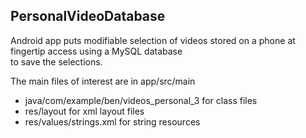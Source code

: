 ## PersonalVideoDatabase
Android app puts modifiable selection of videos stored on a phone at fingertip access using a MySQL database <br/>
to save the selections.

The main files of interest are in app/src/main
  * java/com/example/ben/videos_personal_3 for class files
  * res/layout for xml layout files
  * res/values/strings.xml for string resources
